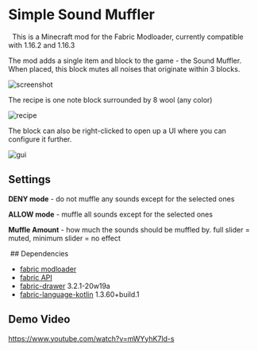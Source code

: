 # Simple Sound Muffler
 
This is a Minecraft mod for the Fabric Modloader, currently compatible with 1.16.2 and 1.16.3

The mod adds a single item and block to the game - the Sound Muffler. When placed, this block mutes all noises that originate within 3 blocks. 

![screenshot](https://i.imgur.com/KOVbVkZ.png)

The recipe is one note block surrounded by 8 wool (any color)

![recipe](https://i.imgur.com/VExX1rl.png)

The block can also be right-clicked to open up a UI where you can configure it further. 

![gui](https://i.imgur.com/9RNs7nk.png)


## Settings

**DENY mode** - do not muffle any sounds except for the selected ones

**ALLOW mode** - muffle all sounds except for the selected ones

**Muffle Amount** - how much the sounds should be muffled by. full slider = muted, minimum slider = no effect


 ## Dependencies
- [fabric modloader](https://fabricmc.net/use/)
- [fabric API](https://www.curseforge.com/minecraft/mc-mods/fabric-api)
- [fabric-drawer](https://www.curseforge.com/minecraft/mc-mods/fabric-drawer) 3.2.1-20w19a
- [fabric-language-kotlin](https://github.com/FabricMC/fabric-language-kotlin) 1.3.60+build.1


## Demo Video

https://www.youtube.com/watch?v=mWYyhK7ld-s

